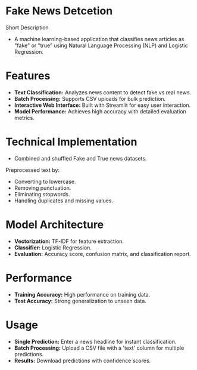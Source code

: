 # Fake News Detcetion
Short Description

- A machine learning-based application that classifies news articles as "fake" or "true" using Natural Language Processing (NLP) and Logistic Regression.

# Features
- **Text Classification:** Analyzes news content to detect fake vs real news.
- **Batch Processing:** Supports CSV uploads for bulk prediction.
- **Interactive Web Interface:** Built with Streamlit for easy user interaction.
- **Model Performance:** Achieves high accuracy with detailed evaluation metrics.

# Technical Implementation
- Combined and shuffled Fake and True news datasets.

Preprocessed text by:
- Converting to lowercase.
- Removing punctuation.
- Eliminating stopwords.
- Handling duplicates and missing values.

# Model Architecture
- **Vectorization:** TF-IDF for feature extraction.
- **Classifier:** Logistic Regression.
- **Evaluation:** Accuracy score, confusion matrix, and classification report.

# Performance
- **Training Accuracy:** High performance on training data.
- **Test Accuracy:** Strong generalization to unseen data.

# Usage
- **Single Prediction:** Enter a news headline for instant classification.
- **Batch Processing:** Upload a CSV file with a 'text' column for multiple predictions.
- **Results:** Download predictions with confidence scores.
